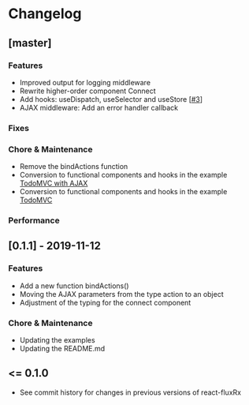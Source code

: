 # Changelog

## [master]

### Features

- Improved output for logging middleware
- Rewrite higher-order component Connect
- Add hooks: useDispatch, useSelector and useStore [[#3](https://github.com/kettil/react-fluxrx/issues/3)]
- AJAX middleware: Add an error handler callback

### Fixes

### Chore & Maintenance

- Remove the bindActions function
- Conversion to functional components and hooks in the example [TodoMVC with AJAX](./example/todomvc-ajax)
- Conversion to functional components and hooks in the example [TodoMVC](./example/todomvc)

### Performance

## [0.1.1] - 2019-11-12

### Features

- Add a new function bindActions()
- Moving the AJAX parameters from the type action to an object
- Adjustment of the typing for the connect component

### Chore & Maintenance

- Updating the examples
- Updating the README.md

## <= 0.1.0

- See commit history for changes in previous versions of react-fluxRx
